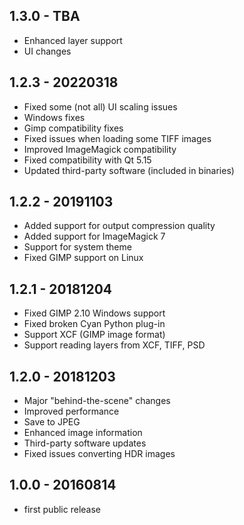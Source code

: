 ## 1.3.0 - TBA

 * Enhanced layer support
 * UI changes

## 1.2.3 - 20220318

 * Fixed some (not all) UI scaling issues
 * Windows fixes
 * Gimp compatibility fixes
 * Fixed issues when loading some TIFF images
 * Improved ImageMagick compatibility
 * Fixed compatibility with Qt 5.15
 * Updated third-party software (included in binaries)

## 1.2.2 - 20191103

 * Added support for output compression quality
 * Added support for ImageMagick 7
 * Support for system theme
 * Fixed GIMP support on Linux

## 1.2.1 - 20181204

 * Fixed GIMP 2.10 Windows support
 * Fixed broken Cyan Python plug-in
 * Support XCF (GIMP image format)
 * Support reading layers from XCF, TIFF, PSD

## 1.2.0 - 20181203

 * Major "behind-the-scene" changes
 * Improved performance
 * Save to JPEG
 * Enhanced image information
 * Third-party software updates
 * Fixed issues converting HDR images

## 1.0.0 - 20160814

 * first public release
